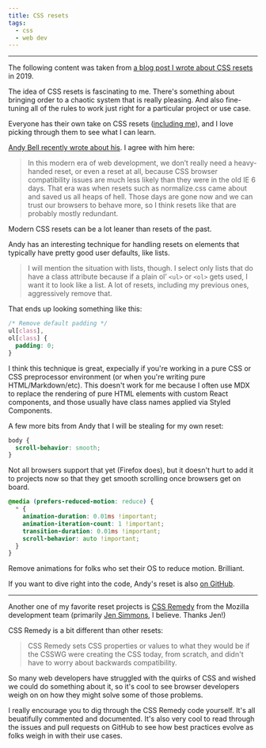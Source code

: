 ```yaml
---
title: CSS resets
tags:
  - css
  - web dev
---
```


<book-mark url="https://css-tricks.com/using-the-specificity-of-where-as-a-css-reset/"></book-mark>

---

<aside class='callout'>

The following content was taken from [a blog post I wrote about CSS resets](/2019/10/css-resets) in 2019.

</aside>

The idea of CSS resets is fascinating to me. There's something about bringing order to a chaotic system that is really pleasing. And also fine-tuning all of the rules to work just right for a particular project or use case.

Everyone has their own take on CSS resets ([including me](https://github.com/chasemccoy/resetti)), and I love picking through them to see what I can learn.

[Andy Bell recently wrote about his](https://hankchizljaw.com/wrote/a-modern-css-reset/). I agree with him here:

> In this modern era of web development, we don’t really need a heavy-handed reset, or even a reset at all, because CSS browser compatibility issues are much less likely than they were in the old IE 6 days. That era was when resets such as normalize.css came about and saved us all heaps of hell. Those days are gone now and we can trust our browsers to behave more, so I think resets like that are probably mostly redundant.

Modern CSS resets can be a lot leaner than resets of the past.

Andy has an interesting technique for handling resets on elements that typically have pretty good user defaults, like lists.

> I will mention the situation with lists, though. I select only lists that do have a class attribute because if a plain ol’ `<ul>` or `<ol>` gets used, I want it to look like a list. A lot of resets, including my previous ones, aggressively remove that.

That ends up looking something like this:

```css
/* Remove default padding */
ul[class],
ol[class] {
  padding: 0;
}
```

I think this technique is great, expecially if you're working in a pure CSS or CSS preprocessor environment (or when you're writing pure HTML/Markdown/etc). This doesn't work for me because I often use MDX to replace the rendering of pure HTML elements with custom React components, and those usually have class names applied via Styled Components.

A few more bits from Andy that I will be stealing for my own reset:

```css
body {
  scroll-behavior: smooth;
}
```

Not all browsers support that yet (Firefox does), but it doesn't hurt to add it to projects now so that they get smooth scrolling once browsers get on board.

```css
@media (prefers-reduced-motion: reduce) {
  * {
    animation-duration: 0.01ms !important;
    animation-iteration-count: 1 !important;
    transition-duration: 0.01ms !important;
    scroll-behavior: auto !important;
  }
}
```

Remove animations for folks who set their OS to reduce motion. Brilliant.

If you want to dive right into the code, Andy's reset is also [on GitHub](https://github.com/hankchizljaw/modern-css-reset).

---

Another one of my favorite reset projects is [CSS Remedy](https://github.com/mozdevs/cssremedy) from the Mozilla development team (primarily [Jen Simmons](https://jensimmons.com/), I believe. Thanks Jen!)

CSS Remedy is a bit different than other resets:

> CSS Remedy sets CSS properties or values to what they would be if the CSSWG were creating the CSS today, from scratch, and didn't have to worry about backwards compatibility.

So many web developers have struggled with the quirks of CSS and wished we could do something about it, so it's cool to see browser developers weigh on on how they might solve some of those problems.

I really encourage you to dig through the CSS Remedy code yourself. It's all beuatifully commented and documented. It's also very cool to read through the issues and pull requests on GitHub to see how best practices evolve as folks weigh in with their use cases.
